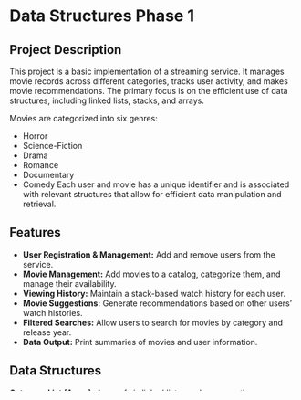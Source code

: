 # Data Structures Phase 1

## Project Description

This project is a basic implementation of a streaming service. It manages movie records across different categories, tracks user activity, and makes movie recommendations. The primary 
focus is on the efficient use of data structures, including linked lists, stacks, and arrays.

Movies are categorized into six genres:
- Horror
- Science-Fiction
- Drama
- Romance
- Documentary
- Comedy
Each user and movie has a unique identifier and is associated with relevant structures that allow for efficient data manipulation and retrieval.

## Features

- **User Registration & Management:** Add and remove users from the service.
- **Movie Management:** Add movies to a catalog, categorize them, and manage their availability.
- **Viewing History:** Maintain a stack-based watch history for each user.
- **Movie Suggestions:** Generate recommendations based on other users’ watch histories.
- **Filtered Searches:** Allow users to search for movies by category and release year.
- **Data Output:** Print summaries of movies and user information.

## Data Structures
**Category List (Array):** Array of six linked lists, each representing a genre. Movies in each genre are stored in sorted order based on their unique identifier (mid).


